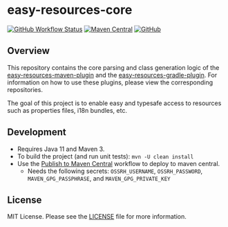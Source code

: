 # easy-resources-core 

[![GitHub Workflow Status](https://img.shields.io/github/actions/workflow/status/jaygazula27/easy-resources-core/maven-build.yml)](https://github.com/jaygazula27/easy-resources-core/actions/workflows/maven-build.yml)
[![Maven Central](https://img.shields.io/maven-central/v/com.jgazula/easy-resources-core)](https://search.maven.org/artifact/com.jgazula/easy-resources-core)
[![GitHub](https://img.shields.io/github/license/jaygazula27/easy-resources-core)](LICENSE)


## Overview

This repository contains the core parsing and class generation logic of 
the [easy-resources-maven-plugin](https://github.com/jaygazula27/easy-resources-maven-plugin) and 
the [easy-resources-gradle-plugin](https://github.com/jaygazula27/easy-resources-gradle-plugin). 
For information on how to use these plugins, please view the corresponding repositories.

The goal of this project is to enable easy and typesafe access to resources such as properties files, i18n bundles, etc.


## Development

* Requires Java 11 and Maven 3.
* To build the project (and run unit tests): `mvn -U clean install`
* Use the [Publish to Maven Central](https://github.com/jaygazula27/easy-resources-core/actions/workflows/maven-publish.yml) workflow to deploy to maven central.
  * Needs the following secrets: `OSSRH_USERNAME`, `OSSRH_PASSWORD`, `MAVEN_GPG_PASSPHRASE`, and `MAVEN_GPG_PRIVATE_KEY`


## License

MIT License. Please see the [LICENSE](LICENSE) file for more information.